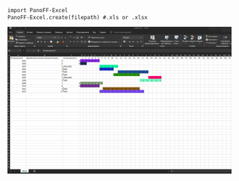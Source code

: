 ```
import PanoFF-Excel
PanoFF-Excel.create(filepath) #.xls or .xlsx
```

![alt Егэ 22 задание. Авто заполнение таблицы. Шаблонный алгоритм.](https://github.com/S4CBS/image/blob/main/images/img1.jpg)